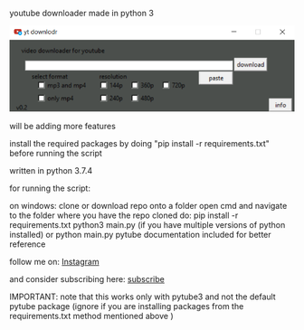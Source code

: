 youtube downloader made in python 3

![Screenshot](prev.png)


will be adding more features

install the required packages by doing "pip install -r requirements.txt" before running the script

written in python 3.7.4

for running the script:

on windows:
    clone or download repo onto a folder
    open cmd and navigate to the folder where you have the repo cloned
    do:
    pip install -r requirements.txt
    python3 main.py (if you have multiple versions of python installed)
             or
    python main.py
pytube documentation included for better reference

follow me on:
[Instagram](https://instagram.com/coder_arena)

and consider subscribing here:
[subscribe](https://www.youtube.com/channel/UCqmAMwECiUUokMpI03othpQ)

IMPORTANT:
    note that this works only with pytube3 and not the default pytube package
    (ignore if you are installing packages from the requirements.txt method mentioned above )
